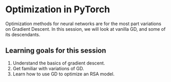 # Optimization in PyTorch

Optimization methods for neural networks are for the most part variations on Gradient Descent.
In this session, we will look at vanilla GD, and some of its descendants.


## Learning goals for this session

1.  Understand the basics of gradient descent.
2.  Get familiar with variations of GD.
3.  Learn how to use GD to optimize an RSA model.


